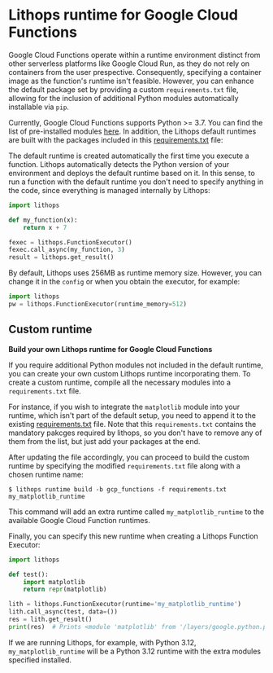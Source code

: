 # Lithops runtime for Google Cloud Functions

Google Cloud Functions operate within a runtime environment distinct from other serverless platforms like Google Cloud Run, as they do not rely on containers from the user prespective. Consequently, specifying a container image as the function's runtime isn't feasible. However, you can enhance the default package set by providing a custom `requirements.txt` file, allowing for the inclusion of additional Python modules automatically installable via `pip`.

Currently, Google Cloud Functions supports Python >= 3.7. You can find the list of pre-installed modules [here](https://cloud.google.com/functions/docs/writing/specifying-dependencies-python#pre-installed_packages). In addition, the Lithops default runtimes are built with the packages included in this [requirements.txt](requirements.txt) file:

The default runtime is created automatically the first time you execute a function. Lithops automatically detects the Python version of your environment and deploys the default runtime based on it. In this sense, to run a function with the default runtime you don't need to specify anything in the code, since everything is managed internally by Lithops:

```python
import lithops

def my_function(x):
    return x + 7

fexec = lithops.FunctionExecutor()
fexec.call_async(my_function, 3)
result = lithops.get_result()
```

By default, Lithops uses 256MB as runtime memory size. However, you can change it in the `config` or when you obtain the executor, for example:

```python
import lithops
pw = lithops.FunctionExecutor(runtime_memory=512)
```

## Custom runtime

**Build your own Lithops runtime for Google Cloud Functions**

If you require additional Python modules not included in the default runtime, you can create your own custom Lithops runtime incorporating them. To create a custom runtime, compile all the necessary modules into a `requirements.txt` file.

For instance, if you wish to integrate the `matplotlib` module into your runtime, which isn't part of the default setup, you need to append it to the existing [requirements.txt](requirements.txt) file. Note that this `requirements.txt` contains the mandatory pakcges required by lithops, so you don't have to remove any of them from the list, but just add your packages at the end.

After updating the file accordingly, you can proceed to build the custom runtime by specifying the modified `requirements.txt` file along with a chosen runtime name:

```
$ lithops runtime build -b gcp_functions -f requirements.txt my_matplotlib_runtime 
```

This command will add an extra runtime called `my_matplotlib_runtime` to the available Google Cloud Function runtimes.

Finally, you can specify this new runtime when creating a Lithops Function Executor:

```python
import lithops

def test():
    import matplotlib
    return repr(matplotlib)

lith = lithops.FunctionExecutor(runtime='my_matplotlib_runtime')
lith.call_async(test, data=())
res = lith.get_result()
print(res)  # Prints <module 'matplotlib' from '/layers/google.python.pip/pip/lib/python3.12/site-packages/matplotlib/__init__.py'>
```

If we are running Lithops, for example, with Python 3.12, `my_matplotlib_runtime` will be a Python 3.12 runtime with the extra modules specified installed.
